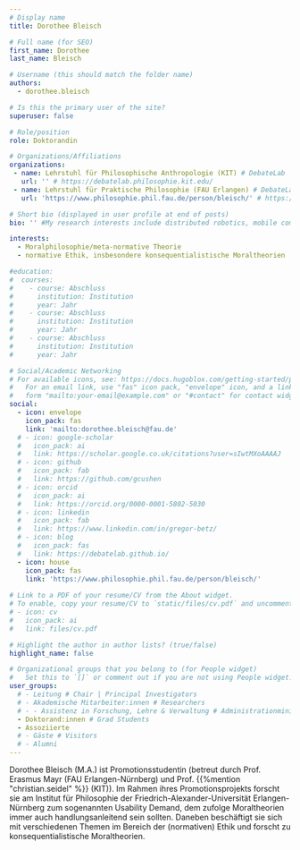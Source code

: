 ```yaml
---
# Display name
title: Dorothee Bleisch

# Full name (for SEO)
first_name: Dorothee
last_name: Bleisch

# Username (this should match the folder name)
authors:
  - dorothee.bleisch

# Is this the primary user of the site?
superuser: false

# Role/position
role: Doktorandin

# Organizations/Affiliations
organizations:
 - name: Lehrstuhl für Philosophische Anthropologie (KIT) # DebateLab
   url: '' # https://debatelab.philosophie.kit.edu/
 - name: Lehrstuhl für Praktische Philosophie (FAU Erlangen) # DebateLab
   url: 'https://www.philosophie.phil.fau.de/person/bleisch/' # https://debatelab.philosophie.kit.edu/

# Short bio (displayed in user profile at end of posts)
bio: '' #My research interests include distributed robotics, mobile computing and programmable matter.

interests:
  - Moralphilosophie/meta-normative Theorie
  - normative Ethik, insbesondere konsequentialistische Moraltheorien

#education:
#  courses:
#    - course: Abschluss
#      institution: Institution
#      year: Jahr
#    - course: Abschluss
#      institution: Institution
#      year: Jahr
#    - course: Abschluss
#      institution: Institution
#      year: Jahr

# Social/Academic Networking
# For available icons, see: https://docs.hugoblox.com/getting-started/page-builder/#icons
#   For an email link, use "fas" icon pack, "envelope" icon, and a link in the
#   form "mailto:your-email@example.com" or "#contact" for contact widget.
social:
  - icon: envelope
    icon_pack: fas
    link: 'mailto:dorothee.bleisch@fau.de'
  # - icon: google-scholar
  #   icon_pack: ai
  #   link: https://scholar.google.co.uk/citations?user=sIwtMXoAAAAJ
  # - icon: github
  #   icon_pack: fab
  #   link: https://github.com/gcushen
  # - icon: orcid
  #   icon_pack: ai
  #   link: https://orcid.org/0000-0001-5802-5030
  # - icon: linkedin
  #   icon_pack: fab
  #   link: https://www.linkedin.com/in/gregor-betz/
  # - icon: blog
  #   icon_pack: fas
  #   link: https://debatelab.github.io/    
  - icon: house
    icon_pack: fas
    link: 'https://www.philosophie.phil.fau.de/person/bleisch/'
  
# Link to a PDF of your resume/CV from the About widget.
# To enable, copy your resume/CV to `static/files/cv.pdf` and uncomment the lines below.
# - icon: cv
#   icon_pack: ai
#   link: files/cv.pdf

# Highlight the author in author lists? (true/false)
highlight_name: false

# Organizational groups that you belong to (for People widget)
#   Set this to `[]` or comment out if you are not using People widget.
user_groups:
  # - Leitung # Chair | Principal Investigators
  # - Akademische Mitarbeiter:innen # Researchers
  # - - Assistenz in Forschung, Lehre & Verwaltung # Administrationministration
  - Doktorand:innen # Grad Students
  - Assoziierte 
  # - Gäste # Visitors
  # - Alumni
---
```


Dorothee Bleisch (M.A.) ist Promotionsstudentin (betreut durch Prof. Erasmus Mayr (FAU Erlangen-Nürnberg) und Prof. {{%mention "christian.seidel" %}} (KIT)). Im Rahmen ihres Promotionsprojekts forscht sie am Institut für Philosophie der Friedrich-Alexander-Universität Erlangen-Nürnberg zum sogenannten Usability Demand, dem zufolge Moraltheorien immer auch handlungsanleitend sein sollten. Daneben beschäftigt sie sich mit verschiedenen Themen im Bereich der (normativen) Ethik und forscht zu konsequentialistische Moraltheorien.